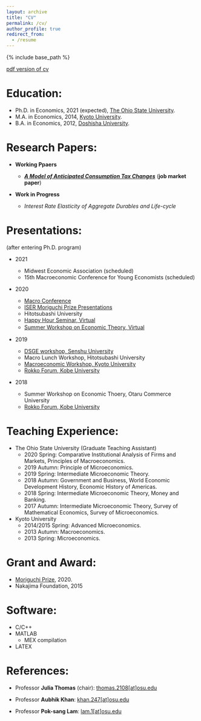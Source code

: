 ```yaml
---
layout: archive
title: "CV"
permalink: /cv/
author_profile: true
redirect_from:
  - /resume
---
```


{% include base_path %}

[pdf version of cv](https://masashihino.github.io/files/Hino_CV.pdf)


Education:
======
* Ph.D. in Economics, 2021 (expected), [The Ohio State University](https://economics.osu.edu/).
* M.A. in Economics, 2014, [Kyoto University](https://www.econ.kyoto-u.ac.jp/en/).
* B.A. in Economics, 2012, [Doshisha University](https://www.econ.doshisha.ac.jp/en/).


Research Papers:
======
* **Working Ppaers**

  * ***[A Model of Anticipated Consumption Tax Changes](/files/Hino_CT_Irr_paper_2020Dec.pdf)*** (**job market paper**)
* **Work in Progress**
  * *Interest Rate Elasticity of Aggregate Durables and Life-cycle*
  
Presentations: 
======
(after entering Ph.D. program)
* 2021 
  * Midwest Economic Association (scheduled)
  * 15th Macroeconomic Conference for Young Economists (scheduled)
* 2020
  * [Macro Conference](https://ies.keio.ac.jp/en/events/13319/)
  * [ISER Moriguchi Prize Presentations](https://www.iser.osaka-u.ac.jp/seminar/index.html) 
  * Hitotsubashi University
  * [Happy Hour Seminar, Virtual](https://sites.google.com/view/happyhourseminar/home) 
  <!--- * Hitotsubashi Univ, Virtual-->
  * [Summer Workshop on Economic Theory, Virtual](https://sites.google.com/view/swetotaruhokudai/swet2020/%E8%B2%A1%E6%94%BF)　
  
* 2019
  * [DSGE workshop, Senshu University](https://www.kengonutahara.com/dsge-workshop)
  * Macro Lunch Workshop, Hitotsubashi University
  * [Macroeconomic Workshop, Kyoto University](https://sites.google.com/site/kyotomacroecon/)
  * [Rokko Forum, Kobe University](http://www.econ.kobe-u.ac.jp/activity/seminar/rokko/rf2019.html)
* 2018
  * Summer Workshop on Economic Thoery, Otaru Commerce University
  * [Rokko Forum, Kobe University](http://www.econ.kobe-u.ac.jp/activity/seminar/rokko/rf2018.html)
  
Teaching Experience:
======
* The Ohio State University (Graduate Teaching Assistant)
  * 2020 Spring: Comparative Institutional Analysis of Firms and Markets, Principles of Macroeconomics. 
  * 2019 Autumn: Principle of Microeconomics. 
  * 2019 Spring: Intermediate Microeconomic Theory. 
  * 2018 Autumn: Government and Business, World Economic Development History, Economic History of Americas. 
  * 2018 Spring: Intermediate Microeconomic Theory, Money and Banking. 
  * 2017 Autumn: Intermediate Microeconomic Theory, Survey of Mathematical Economics, Survey of Microeconomics. 
* Kyoto University 
  * 2014/2015 Spring: Advanced Microeconomics. 
  * 2013 Autumn: Macroeconomics. 
  * 2013 Spring: Microeconomics. 
    
Grant and Award:
======
* [Moriguchi Prize](https://www.iser.osaka-u.ac.jp/moriguchi/moriguchi_en.html), 2020.
* Nakajima Foundation, 2015

Software:
======
* C/C++
* MATLAB
  * MEX compilation
* LATEX

References:
======
* Professor **Julia Thomas** (chair): [thomas.2108[at]osu.edu](mailto:thomas.2108@osu.edu)
  
* Professor **Aubhik Khan**:  [khan.247[at]osu.edu](mailto:khan.247@osu.edu)

* Professor **Pok-sang Lam**: [lam.1[at]osu.edu](mailto:lam.1@osu.edu)

